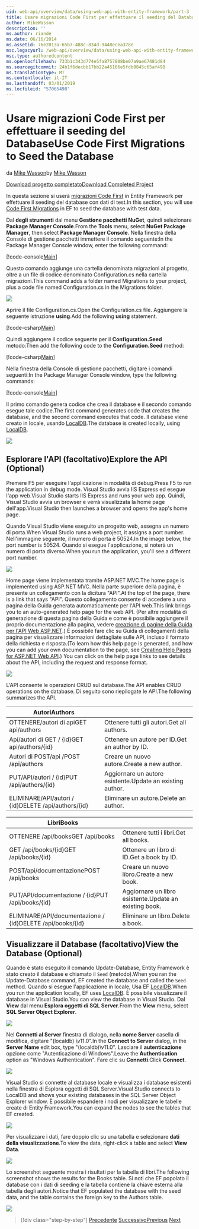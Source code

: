 ```yaml
---
uid: web-api/overview/data/using-web-api-with-entity-framework/part-3
title: Usare migrazioni Code First per effettuare il seeding del Database | Microsoft Docs
author: MikeWasson
description: ''
ms.author: riande
ms.date: 06/16/2014
ms.assetid: 76e2013a-65b7-488c-834d-9448ecea378e
msc.legacyurl: /web-api/overview/data/using-web-api-with-entity-framework/part-3
msc.type: authoredcontent
ms.openlocfilehash: 733b1c343d774e5fa8757808be07a9ae67481d84
ms.sourcegitcommit: 24b1f6decbb17bb22a45166e5fdb0845c65af498
ms.translationtype: MT
ms.contentlocale: it-IT
ms.lasthandoff: 03/01/2019
ms.locfileid: "57065498"
---
```

<a name="use-code-first-migrations-to-seed-the-database"></a><span data-ttu-id="df102-102">Usare migrazioni Code First per effettuare il seeding del Database</span><span class="sxs-lookup"><span data-stu-id="df102-102">Use Code First Migrations to Seed the Database</span></span>
====================
<span data-ttu-id="df102-103">da [Mike Wasson](https://github.com/MikeWasson)</span><span class="sxs-lookup"><span data-stu-id="df102-103">by [Mike Wasson](https://github.com/MikeWasson)</span></span>

[<span data-ttu-id="df102-104">Download progetto completato</span><span class="sxs-lookup"><span data-stu-id="df102-104">Download Completed Project</span></span>](https://github.com/MikeWasson/BookService)

<span data-ttu-id="df102-105">In questa sezione si userà [migrazioni Code First](https://msdn.microsoft.com/data/jj591621) in Entity Framework per effettuare il seeding del database con dati di test.</span><span class="sxs-lookup"><span data-stu-id="df102-105">In this section, you will use [Code First Migrations](https://msdn.microsoft.com/data/jj591621) in EF to seed the database with test data.</span></span>

<span data-ttu-id="df102-106">Dal **degli strumenti** dal menu **Gestione pacchetti NuGet**, quindi selezionare **Package Manager Console**.</span><span class="sxs-lookup"><span data-stu-id="df102-106">From the **Tools** menu, select **NuGet Package Manager**, then select **Package Manager Console**.</span></span> <span data-ttu-id="df102-107">Nella finestra della Console di gestione pacchetti immettere il comando seguente:</span><span class="sxs-lookup"><span data-stu-id="df102-107">In the Package Manager Console window, enter the following command:</span></span>

[!code-console[Main](part-3/samples/sample1.cmd)]

<span data-ttu-id="df102-108">Questo comando aggiunge una cartella denominata migrazioni al progetto, oltre a un file di codice denominato Configuration.cs nella cartella migrazioni.</span><span class="sxs-lookup"><span data-stu-id="df102-108">This command adds a folder named Migrations to your project, plus a code file named Configuration.cs in the Migrations folder.</span></span>

![](part-3/_static/image1.png)

<span data-ttu-id="df102-109">Aprire il file Configuration.cs.</span><span class="sxs-lookup"><span data-stu-id="df102-109">Open the Configuration.cs file.</span></span> <span data-ttu-id="df102-110">Aggiungere la seguente istruzione **using**.</span><span class="sxs-lookup"><span data-stu-id="df102-110">Add the following **using** statement.</span></span>

[!code-csharp[Main](part-3/samples/sample2.cs)]

<span data-ttu-id="df102-111">Quindi aggiungere il codice seguente per il **Configuration.Seed** metodo:</span><span class="sxs-lookup"><span data-stu-id="df102-111">Then add the following code to the **Configuration.Seed** method:</span></span>

[!code-csharp[Main](part-3/samples/sample3.cs)]

<span data-ttu-id="df102-112">Nella finestra della Console di gestione pacchetti, digitare i comandi seguenti:</span><span class="sxs-lookup"><span data-stu-id="df102-112">In the Package Manager Console window, type the following commands:</span></span>

[!code-console[Main](part-3/samples/sample4.cmd)]

<span data-ttu-id="df102-113">Il primo comando genera codice che crea il database e il secondo comando esegue tale codice.</span><span class="sxs-lookup"><span data-stu-id="df102-113">The first command generates code that creates the database, and the second command executes that code.</span></span> <span data-ttu-id="df102-114">Il database viene creato in locale, usando [LocalDB](https://msdn.microsoft.com/library/hh510202.aspx).</span><span class="sxs-lookup"><span data-stu-id="df102-114">The database is created locally, using [LocalDB](https://msdn.microsoft.com/library/hh510202.aspx).</span></span>

![](part-3/_static/image2.png)

## <a name="explore-the-api-optional"></a><span data-ttu-id="df102-115">Esplorare l'API (facoltativo)</span><span class="sxs-lookup"><span data-stu-id="df102-115">Explore the API (Optional)</span></span>

<span data-ttu-id="df102-116">Premere F5 per eseguire l'applicazione in modalità di debug.</span><span class="sxs-lookup"><span data-stu-id="df102-116">Press F5 to run the application in debug mode.</span></span> <span data-ttu-id="df102-117">Visual Studio avvia IIS Express ed esegue l'app web.</span><span class="sxs-lookup"><span data-stu-id="df102-117">Visual Studio starts IIS Express and runs your web app.</span></span> <span data-ttu-id="df102-118">Quindi, Visual Studio avvia un browser e verrà visualizzata la home page dell'app.</span><span class="sxs-lookup"><span data-stu-id="df102-118">Visual Studio then launches a browser and opens the app's home page.</span></span>

<span data-ttu-id="df102-119">Quando Visual Studio viene eseguito un progetto web, assegna un numero di porta.</span><span class="sxs-lookup"><span data-stu-id="df102-119">When Visual Studio runs a web project, it assigns a port number.</span></span> <span data-ttu-id="df102-120">Nell'immagine seguente, il numero di porta è 50524.</span><span class="sxs-lookup"><span data-stu-id="df102-120">In the image below, the port number is 50524.</span></span> <span data-ttu-id="df102-121">Quando si esegue l'applicazione, si noterà un numero di porta diverso.</span><span class="sxs-lookup"><span data-stu-id="df102-121">When you run the application, you'll see a different port number.</span></span>

![](part-3/_static/image3.png)

<span data-ttu-id="df102-122">Home page viene implementata tramite ASP.NET MVC.</span><span class="sxs-lookup"><span data-stu-id="df102-122">The home page is implemented using ASP.NET MVC.</span></span> <span data-ttu-id="df102-123">Nella parte superiore della pagina, è presente un collegamento con la dicitura "API".</span><span class="sxs-lookup"><span data-stu-id="df102-123">At the top of the page, there is a link that says "API".</span></span> <span data-ttu-id="df102-124">Questo collegamento consente di accedere a una pagina della Guida generata automaticamente per l'API web.</span><span class="sxs-lookup"><span data-stu-id="df102-124">This link brings you to an auto-generated help page for the web API.</span></span> <span data-ttu-id="df102-125">(Per altre modalità di generazione di questa pagina della Guida e come è possibile aggiungere il proprio documentazione alla pagina, vedere [creazione di pagine della Guida per l'API Web ASP.NET](../../getting-started-with-aspnet-web-api/creating-api-help-pages.md).) È possibile fare clic su Guida di collegamenti della pagina per visualizzare informazioni dettagliate sulle API, incluso il formato della richiesta e risposta.</span><span class="sxs-lookup"><span data-stu-id="df102-125">(To learn how this help page is generated, and how you can add your own documentation to the page, see [Creating Help Pages for ASP.NET Web API](../../getting-started-with-aspnet-web-api/creating-api-help-pages.md).) You can click on the help page links to see details about the API, including the request and response format.</span></span>

![](part-3/_static/image4.png)

<span data-ttu-id="df102-126">L'API consente le operazioni CRUD sul database.</span><span class="sxs-lookup"><span data-stu-id="df102-126">The API enables CRUD operations on the database.</span></span> <span data-ttu-id="df102-127">Di seguito sono riepilogate le API.</span><span class="sxs-lookup"><span data-stu-id="df102-127">The following summarizes the API.</span></span>

| <span data-ttu-id="df102-128">Autori</span><span class="sxs-lookup"><span data-stu-id="df102-128">Authors</span></span> |  |
| --- | -- |
| <span data-ttu-id="df102-129">OTTENERE/autori di api</span><span class="sxs-lookup"><span data-stu-id="df102-129">GET api/authors</span></span> | <span data-ttu-id="df102-130">Ottenere tutti gli autori.</span><span class="sxs-lookup"><span data-stu-id="df102-130">Get all authors.</span></span> |
| <span data-ttu-id="df102-131">Api/autori di GET / {id}</span><span class="sxs-lookup"><span data-stu-id="df102-131">GET api/authors/{id}</span></span> | <span data-ttu-id="df102-132">Ottenere un autore per ID.</span><span class="sxs-lookup"><span data-stu-id="df102-132">Get an author by ID.</span></span> |
| <span data-ttu-id="df102-133">Autori di POST/api /</span><span class="sxs-lookup"><span data-stu-id="df102-133">POST /api/authors</span></span> | <span data-ttu-id="df102-134">Creare un nuovo autore.</span><span class="sxs-lookup"><span data-stu-id="df102-134">Create a new author.</span></span> |
| <span data-ttu-id="df102-135">PUT/API/autori / {id}</span><span class="sxs-lookup"><span data-stu-id="df102-135">PUT /api/authors/{id}</span></span> | <span data-ttu-id="df102-136">Aggiornare un autore esistente.</span><span class="sxs-lookup"><span data-stu-id="df102-136">Update an existing author.</span></span> |
| <span data-ttu-id="df102-137">ELIMINARE/API/autori / {id}</span><span class="sxs-lookup"><span data-stu-id="df102-137">DELETE /api/authors/{id}</span></span> | <span data-ttu-id="df102-138">Eliminare un autore.</span><span class="sxs-lookup"><span data-stu-id="df102-138">Delete an author.</span></span> |

| <span data-ttu-id="df102-139">Libri</span><span class="sxs-lookup"><span data-stu-id="df102-139">Books</span></span> |  |
| --- | -- |
| <span data-ttu-id="df102-140">OTTENERE /api/books</span><span class="sxs-lookup"><span data-stu-id="df102-140">GET /api/books</span></span> | <span data-ttu-id="df102-141">Ottenere tutti i libri.</span><span class="sxs-lookup"><span data-stu-id="df102-141">Get all books.</span></span> |
| <span data-ttu-id="df102-142">GET /api/books/{id}</span><span class="sxs-lookup"><span data-stu-id="df102-142">GET /api/books/{id}</span></span> | <span data-ttu-id="df102-143">Ottenere un libro di ID.</span><span class="sxs-lookup"><span data-stu-id="df102-143">Get a book by ID.</span></span> |
| <span data-ttu-id="df102-144">POST/api/documentazione</span><span class="sxs-lookup"><span data-stu-id="df102-144">POST /api/books</span></span> | <span data-ttu-id="df102-145">Creare un nuovo libro.</span><span class="sxs-lookup"><span data-stu-id="df102-145">Create a new book.</span></span> |
| <span data-ttu-id="df102-146">PUT/API/documentazione / {id}</span><span class="sxs-lookup"><span data-stu-id="df102-146">PUT /api/books/{id}</span></span> | <span data-ttu-id="df102-147">Aggiornare un libro esistente.</span><span class="sxs-lookup"><span data-stu-id="df102-147">Update an existing book.</span></span> |
| <span data-ttu-id="df102-148">ELIMINARE/API/documentazione / {id}</span><span class="sxs-lookup"><span data-stu-id="df102-148">DELETE /api/books/{id}</span></span> | <span data-ttu-id="df102-149">Eliminare un libro.</span><span class="sxs-lookup"><span data-stu-id="df102-149">Delete a book.</span></span> |

## <a name="view-the-database-optional"></a><span data-ttu-id="df102-150">Visualizzare il Database (facoltativo)</span><span class="sxs-lookup"><span data-stu-id="df102-150">View the Database (Optional)</span></span>

<span data-ttu-id="df102-151">Quando è stato eseguito il comando Update-Database, Entity Framework è stato creato il database e chiamato il `Seed` (metodo).</span><span class="sxs-lookup"><span data-stu-id="df102-151">When you ran the Update-Database command, EF created the database and called the `Seed` method.</span></span> <span data-ttu-id="df102-152">Quando si esegue l'applicazione in locale, Usa EF [LocalDB](https://blogs.msdn.com/b/sqlexpress/archive/2011/07/12/introducing-localdb-a-better-sql-express.aspx).</span><span class="sxs-lookup"><span data-stu-id="df102-152">When you run the application locally, EF uses [LocalDB](https://blogs.msdn.com/b/sqlexpress/archive/2011/07/12/introducing-localdb-a-better-sql-express.aspx).</span></span> <span data-ttu-id="df102-153">È possibile visualizzare il database in Visual Studio.</span><span class="sxs-lookup"><span data-stu-id="df102-153">You can view the database in Visual Studio.</span></span> <span data-ttu-id="df102-154">Dal **View** dal menu **Esplora oggetti di SQL Server**.</span><span class="sxs-lookup"><span data-stu-id="df102-154">From the **View** menu, select **SQL Server Object Explorer**.</span></span>

![](part-3/_static/image5.png)

<span data-ttu-id="df102-155">Nel **Connetti al Server** finestra di dialogo, nella **nome Server** casella di modifica, digitare "(localdb) \v11.0".</span><span class="sxs-lookup"><span data-stu-id="df102-155">In the **Connect to Server** dialog, in the **Server Name** edit box, type "(localdb)\v11.0".</span></span> <span data-ttu-id="df102-156">Lasciare il **autenticazione** opzione come "Autenticazione di Windows".</span><span class="sxs-lookup"><span data-stu-id="df102-156">Leave the **Authentication** option as "Windows Authentication".</span></span> <span data-ttu-id="df102-157">Fare clic su **Connetti**.</span><span class="sxs-lookup"><span data-stu-id="df102-157">Click **Connect**.</span></span>

![](part-3/_static/image6.png)

<span data-ttu-id="df102-158">Visual Studio si connette al database locale e visualizza i database esistenti nella finestra di Esplora oggetti di SQL Server.</span><span class="sxs-lookup"><span data-stu-id="df102-158">Visual Studio connects to LocalDB and shows your existing databases in the SQL Server Object Explorer window.</span></span> <span data-ttu-id="df102-159">È possibile espandere i nodi per visualizzare le tabelle create di Entity Framework.</span><span class="sxs-lookup"><span data-stu-id="df102-159">You can expand the nodes to see the tables that EF created.</span></span>

![](part-3/_static/image7.png)

<span data-ttu-id="df102-160">Per visualizzare i dati, fare doppio clic su una tabella e selezionare **dati della visualizzazione**.</span><span class="sxs-lookup"><span data-stu-id="df102-160">To view the data, right-click a table and select **View Data**.</span></span>

![](part-3/_static/image8.png)

<span data-ttu-id="df102-161">Lo screenshot seguente mostra i risultati per la tabella di libri.</span><span class="sxs-lookup"><span data-stu-id="df102-161">The following screenshot shows the results for the Books table.</span></span> <span data-ttu-id="df102-162">Si noti che EF popolato il database con i dati di seeding e la tabella contiene la chiave esterna alla tabella degli autori.</span><span class="sxs-lookup"><span data-stu-id="df102-162">Notice that EF populated the database with the seed data, and the table contains the foreign key to the Authors table.</span></span>

![](part-3/_static/image9.png)

> [!div class="step-by-step"]
> <span data-ttu-id="df102-163">[Precedente](part-2.md)
> [Successivo](part-4.md)</span><span class="sxs-lookup"><span data-stu-id="df102-163">[Previous](part-2.md)
[Next](part-4.md)</span></span>
